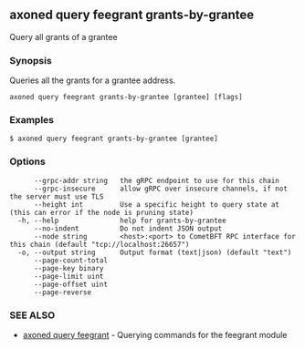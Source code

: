 ## axoned query feegrant grants-by-grantee

Query all grants of a grantee

### Synopsis

Queries all the grants for a grantee address.

```
axoned query feegrant grants-by-grantee [grantee] [flags]
```

### Examples

```
$ axoned query feegrant grants-by-grantee [grantee]
```

### Options

```
      --grpc-addr string   the gRPC endpoint to use for this chain
      --grpc-insecure      allow gRPC over insecure channels, if not the server must use TLS
      --height int         Use a specific height to query state at (this can error if the node is pruning state)
  -h, --help               help for grants-by-grantee
      --no-indent          Do not indent JSON output
      --node string        <host>:<port> to CometBFT RPC interface for this chain (default "tcp://localhost:26657")
  -o, --output string      Output format (text|json) (default "text")
      --page-count-total   
      --page-key binary    
      --page-limit uint    
      --page-offset uint   
      --page-reverse       
```

### SEE ALSO

* [axoned query feegrant](axoned_query_feegrant.md)	 - Querying commands for the feegrant module
